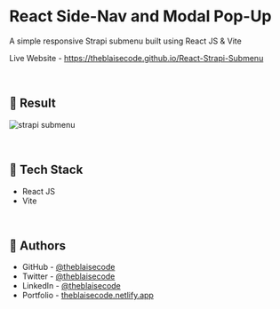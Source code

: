 # React Side-Nav and Modal Pop-Up
A simple responsive Strapi submenu built using React JS & Vite

Live Website - https://theblaisecode.github.io/React-Strapi-Submenu

<br/>

## 🔶 Result
![strapi submenu](https://github.com/theblaisecode/React-Strapi-Submenu/assets/89015653/7f56fdca-028b-4c65-83e5-19b8c2a6b6dd)

<br/>

## 🔶 Tech Stack
- React JS
- Vite

<br/>

## 🔶 Authors
- GitHub - [@theblaisecode](https://github.com/theblaisecode)
- Twitter - [@theblaisecode](https://twitter.com/theblaisecode)
- LinkedIn - [@theblaisecode](https://www.linkedin.com/in/theblaisecode)
- Portfolio - [theblaisecode.netlify.app](https://theblaisecode.netlify.app/)
